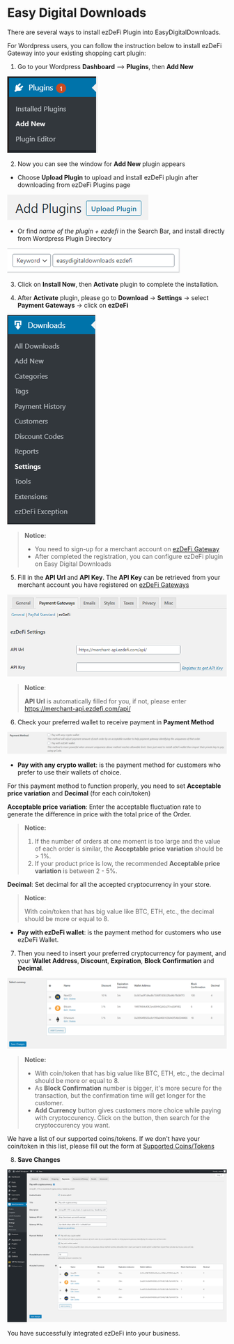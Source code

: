 # Easy Digital Downloads
There are several ways to install ezDeFi Plugin into EasyDigitalDownloads.

For Wordpress users, you can follow the instruction below to install ezDeFi Gateway into your existing shopping cart plugin:

1. Go to your Wordpress **Dashboard** --> **Plugins**, then **Add New**

 ![](../../img/add-new.png "")

2. Now you can see the window for **Add New** plugin appears

* Choose **Upload Plugin** to upload and install ezDeFi plugin after downloading from ezDeFi Plugins page

![](../../img/upload.png "")

* Or find *name of the plugin + ezdefi* in the Search Bar, and install directly from Wordpress Plugin Directory

![](../../img/edd-search.png "")

3. Click on **Install Now**, then **Activate** plugin to complete the installation.

4. After **Activate** plugin, please go to **Download** -> **Settings** -> select **Payment Gateways** -> click on **ezDeFi**

![Select Settings on EasyDigitalDownloads dropdown](../../img/edd.png "easydigitaldownloads settings")

> **Notice:**
> * You need to sign-up for a merchant account on [ezDeFi Gateway](https://merchant.ezdefi.com/)
> * After completed the registration, you can configure ezDeFi plugin on Easy Digital Downloads

5. Fill in the **API Url** and **API Key**. The **API Key** can be retrieved from your merchant account you have registered on [ezDeFi Gateways](https://merchant.ezdefi.com/)

![Fill in API Key and API Url](../../img/edd-api.png "API Key and API Url")

> **Notice**:
>
> **API Url** is automatically filled for you, if not, please enter https://merchant-api.ezdefi.com/api/

6. Check your preferred wallet to receive payment in **Payment Method**

![](../../img/payment-method.png "")

* **Pay with any crypto wallet**: is the payment method for customers who prefer to use their wallets of choice.

For this payment method to function properly, you need to set **Acceptable price variation** and **Decimal** (for each coin/token)

**Acceptable price variation**: Enter the acceptable fluctuation rate to generate the difference in price with the total price of the Order.

> **Notice:**
> 1. If the number of orders at one moment is too large  and the value of each order is similar, the **Acceptable price variation** should be > 1%.
> 2. If your product price is low, the recommended **Acceptable price variation** is between 2 - 5%.

**Decimal**: Set decimal for all the accepted cryptocurrency in your store.

> **Notice:** 
> 
> With coin/token that has big value like BTC, ETH, etc., the decimal should be more or equal to 8.

* **Pay with ezDeFi wallet**: is the payment method for customers who use ezDeFi Wallet.

7. Then you need to insert your preferred cryptocurrency for payment, and your **Wallet Address**, **Discount**, **Expiration**, **Block Confirmation** and **Decimal**.

![](../../img/edd-wallet.png "")

> **Notice:**
> * With coin/token that has big value like BTC, ETH, etc., the decimal should be more or equal to 8.
> * As **Block Confirmation** number is bigger, it's more secure for the transaction, but the confirmation time will get longer for the customer.
> * **Add Currency** button gives customers more choice while paying with cryptoccurency. Click on the button, then search for the cryptoccurency you want.

We have a list of our supported coins/tokens. If we don't have your coin/token in this list, please fill out the form at [Supported Coins/Tokens](https://ezdefi.com/news/supported-coins-tokens/)

8. **Save Changes**

![EasyDigitalDownloads completed setup](../../img/edd-complete.png "EasyDigitalDownloads completed setup")

You have successfully integrated ezDeFi into your business.
